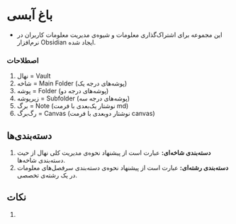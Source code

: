 # باغ آبسی

- این مجموعه برای اشتراک‌گذاری معلومات و شیوه‌ی مدیریت معلومات کاربران در نرم‌افزار Obsidian ایجاد شده.

### اصطلاحات

1. نهال = Vault
2. شاخه = Main Folder (پوشه‌های درجه یک)
3. پوشه = Folder (پوشه‌های درجه دو)
4. زیرپوشه = Subfolder (پوشه‌های درجه سه)
5. برگ = Note (نوشتار یک‌بعدی با فرمت md)
6. رگ‌برگ = Canvas (نوشتار دوبعدی با فرمت canvas)

## دسته‌بندی‌ها

1. **دسته‌بندی شاخه‌ای:** عبارت است از پیشنهاد نحوه‌ی مدیریت کلی نهال از حیث دسته‌بندی شاخه‌ها.
2. **دسته‌بندی رشته‌ای:** عبارت است از پیشنهاد نحوه‌ی دسته‌بندی سرفصل‌های معلومات در یک رشته‌ی تخصصی.

## نکات

1. 

